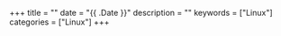+++
title = ""
date = "{{ .Date }}"
description = ""
keywords = ["Linux"]
categories = ["Linux"]
+++
